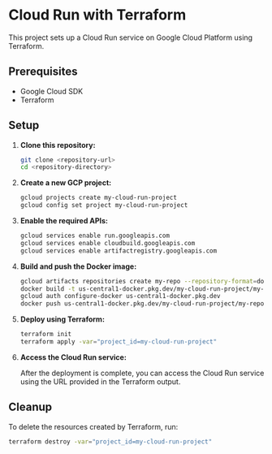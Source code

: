 # Cloud Run with Terraform

This project sets up a Cloud Run service on Google Cloud Platform using Terraform.

## Prerequisites

- Google Cloud SDK
- Terraform

## Setup

1. **Clone this repository:**

    ```sh
    git clone <repository-url>
    cd <repository-directory>
    ```

2. **Create a new GCP project:**

    ```sh
    gcloud projects create my-cloud-run-project
    gcloud config set project my-cloud-run-project
    ```

3. **Enable the required APIs:**

    ```sh
    gcloud services enable run.googleapis.com
    gcloud services enable cloudbuild.googleapis.com
    gcloud services enable artifactregistry.googleapis.com
    ```

4. **Build and push the Docker image:**

    ```sh
    gcloud artifacts repositories create my-repo --repository-format=docker --location=us-central1
    docker build -t us-central1-docker.pkg.dev/my-cloud-run-project/my-repo/hello-world:latest .
    gcloud auth configure-docker us-central1-docker.pkg.dev
    docker push us-central1-docker.pkg.dev/my-cloud-run-project/my-repo/hello-world:latest
    ```

5. **Deploy using Terraform:**

    ```sh
    terraform init
    terraform apply -var="project_id=my-cloud-run-project"
    ```

6. **Access the Cloud Run service:**

    After the deployment is complete, you can access the Cloud Run service using the URL provided in the Terraform output.

## Cleanup

To delete the resources created by Terraform, run:

```sh
terraform destroy -var="project_id=my-cloud-run-project"
